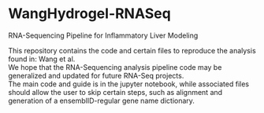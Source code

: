 # WangHydrogel-RNASeq
RNA-Sequencing Pipeline for Inflammatory Liver Modeling

This repository contains the code and certain files to reproduce the analysis found in: Wang et al.  
We hope that the RNA-Sequencing analysis pipeline code may be generalized and updated for future RNA-Seq projects.  
The main code and guide is in the jupyter notebook, while associated files should allow the user to skip certain steps, such as alignment and generation of a ensemblID-regular gene name dictionary. 
